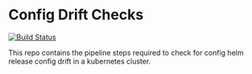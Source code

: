 # Config Drift Checks

[![Build Status](https://drone1-management.croud.tech/api/badges/CroudTech/devops-drone-config-drift-checks/status.svg)](https://drone1-management.croud.tech/CroudTech/devops-drone-config-drift-checks)

This repo contains the pipeline steps required to check for config helm release config drift in a kubernetes cluster.
